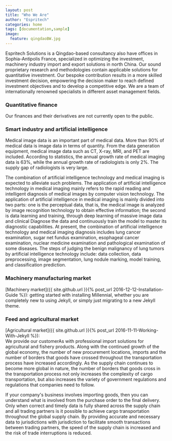 ```yaml
---
layout: post
title: "Who We Are"
author: "Espritech"
categories: home
tags: [documentation,sample]
image:
  feature: qingdaoBW.jpg
---
```


Espritech Solutions is a Qingdao-based consultancy also have offices in Sophia-Antipolis France, specialized in optimizing the investment, machinery industry import and export solutions in north China.
Our sound proprietary research and methodologies contain applicable solutions for quantitative investment.
Our bespoke contribution results in a more skilled investment decision, empowering the decision maker to reach defined investment objectives and to develop a competitive edge.
We are a team of internationally renowned specialists in different asset management fields. 

### Quantitative finance

Our finances and their derivatives are not currently open to the public.

### Smart industry and artificial intelligence
Medical image data is an important part of medical data. More than 90% of medical data is image data in terms of quantity. From the data generation equipment, medical image data such as CT, X-ray, MRI, and PET are included. According to statistics, the annual growth rate of medical imaging data is 63%, while the annual growth rate of radiologists is only 2%. The supply gap of radiologists is very large.

The combination of artificial intelligence technology and medical imaging is expected to 
alleviate such problems. The application of artificial intelligence technology in medical 
imaging mainly refers to the rapid reading and intelligent diagnosis of medical images by 
computer vision technology. The application of artificial intelligence in medical imaging 
is mainly divided into two parts: one is the perceptual data, that is, the medical image is
analyzed by image recognition technology to obtain effective information; the second is data
learning and training, through deep learning of massive image data and clinical Diagnose
the data and continuously train the model to master its diagnostic capabilities. 
At present, the combination of artificial intelligence technology and medical imaging 
diagnosis includes lung cancer examination, sugar net fundus examination, esophageal
cancer examination, nuclear medicine examination and pathological examination of some 
diseases. The steps of judging the benign malignancy of lung tumors by artificial 
intelligence technology include: data collection, data preprocessing, image segmentation,
lung nodule marking, model training, and classification prediction.


### Machinery manufacturing market

[Machinery market]({{ site.github.url }}{% post_url 2016-12-12-Installation-Guide %}): getting started with installing Millennial, whether you are completely new to using Jekyll, or simply just migrating to a new Jekyll theme.

### Feed and agricultural market

[Agricultural market]({{ site.github.url }}{% post_url 2016-11-11-Working-With-Jekyll %}):  
We provide our customerAs with professional import solutions for agricultural and fishery 
products. Along with the continued growth of the global economy, the number of new 
procurement locations, imports and the number of borders that goods have crossed throughout 
the transportation process have increased accordingly. As the supply chain continues to 
become more global in nature, the number of borders that goods cross in the transportation 
process not only increases the complexity of cargo transportation, but also increases the 
variety of government regulations and regulations that companies need to follow.

If your company's business involves importing goods, then you can understand what is involved
from the purchase order to the final delivery. Only when correct and timely data is fully 
shared across the supply chain and all trading partners is it possible to achieve cargo 
transportation throughout the global supply chain. By providing accurate and necessary data
to jurisdictions with jurisdiction to facilitate smooth transactions between trading 
partners, the speed of the supply chain is increased and the risk of trade interruptions
is reduced.